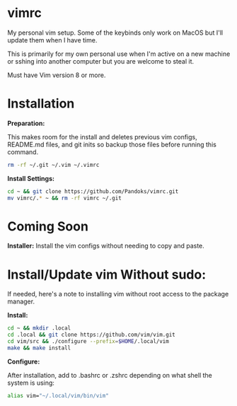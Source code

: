 # vimrc

My personal vim setup.
Some of the keybinds only work on MacOS but I'll update them when I have time.

This is primarily for my own personal use when I'm active on a new machine or sshing into another computer but you are welcome to steal it.

Must have Vim version 8 or more.

# Installation
**Preparation:**

This makes room for the install and deletes previous vim configs, README.md files, and git inits so backup those files before running this command.
```sh
rm -rf ~/.git ~/.vim ~/.vimrc
```

**Install Settings:**
```sh
cd ~ && git clone https://github.com/Pandoks/vimrc.git
mv vimrc/.* ~ && rm -rf vimrc ~/.git
```

# Coming Soon
**Installer:**
Install the vim configs without needing to copy and paste.

# Install/Update vim Without sudo:
If needed, here's a note to installing vim without root access to the package manager.

**Install:**
```sh
cd ~ && mkdir .local
cd .local && git clone https://github.com/vim/vim.git
cd vim/src && ./configure --prefix=$HOME/.local/vim
make && make install
```
**Configure:**

After installation, add to .bashrc or .zshrc depending on what shell the system is using:
```sh
alias vim="~/.local/vim/bin/vim"
```
